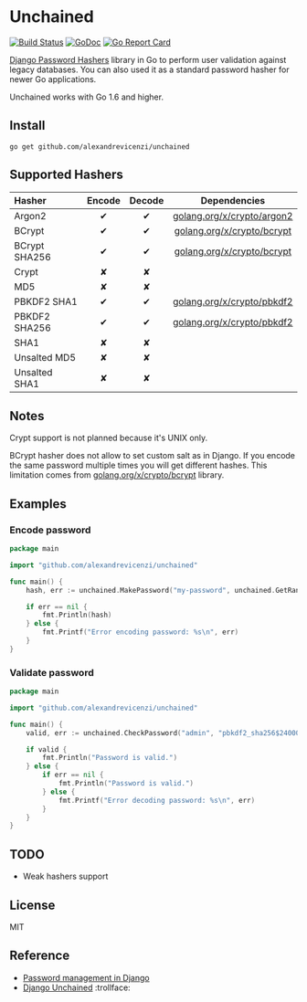 # Unchained

[![Build Status](https://travis-ci.org/alexandrevicenzi/unchained.svg?branch=master)](https://travis-ci.org/alexandrevicenzi/unchained)
[![GoDoc](https://godoc.org/github.com/alexandrevicenzi/unchained?status.svg)](http://godoc.org/github.com/alexandrevicenzi/unchained)
[![Go Report Card](https://goreportcard.com/badge/github.com/alexandrevicenzi/unchained)](https://goreportcard.com/report/github.com/alexandrevicenzi/unchained)

[Django Password Hashers](https://docs.djangoproject.com/en/2.0/topics/auth/passwords/) library in Go to perform user validation against legacy databases.
You can also used it as a standard password hasher for newer Go applications.

Unchained works with Go 1.6 and higher.

## Install

```
go get github.com/alexandrevicenzi/unchained
```

## Supported Hashers

| Hasher | Encode | Decode | Dependencies |
|:-------|:------:|:------:|:------------:|
| Argon2        | ✔ | ✔ | [golang.org/x/crypto/argon2](golang.org/x/crypto/argon2) |
| BCrypt        | ✔ | ✔ | [golang.org/x/crypto/bcrypt](golang.org/x/crypto/bcrypt) |
| BCrypt SHA256 | ✔ | ✔ | [golang.org/x/crypto/bcrypt](golang.org/x/crypto/bcrypt) |
| Crypt         | ✘ | ✘ |  |
| MD5           | ✘ | ✘ |  |
| PBKDF2 SHA1   | ✔ | ✔ | [golang.org/x/crypto/pbkdf2](golang.org/x/crypto/pbkdf2) |
| PBKDF2 SHA256 | ✔ | ✔ | [golang.org/x/crypto/pbkdf2](golang.org/x/crypto/pbkdf2) |
| SHA1          | ✘ | ✘ |  |
| Unsalted MD5  | ✘ | ✘ |  |
| Unsalted SHA1 | ✘ | ✘ |  |

## Notes

Crypt support is not planned because it's UNIX only.

BCrypt hasher does not allow to set custom salt as in Django.
If you encode the same password multiple times you will get different hashes.
This limitation comes from [golang.org/x/crypto/bcrypt](golang.org/x/crypto/bcrypt) library.

## Examples

### Encode password

```go
package main

import "github.com/alexandrevicenzi/unchained"

func main() {
    hash, err := unchained.MakePassword("my-password", unchained.GetRandomString(12), "default")

    if err == nil {
        fmt.Println(hash)
    } else {
        fmt.Printf("Error encoding password: %s\n", err)
    }
}
```

### Validate password

```go
package main

import "github.com/alexandrevicenzi/unchained"

func main() {
    valid, err := unchained.CheckPassword("admin", "pbkdf2_sha256$24000$JMO9TJawIXB1$5iz40fwwc+QW6lZY+TuNciua3YVMV3GXdgkhXrcvWag=")

    if valid {
        fmt.Println("Password is valid.")
    } else {
        if err == nil {
            fmt.Println("Password is valid.")
        } else {
            fmt.Printf("Error decoding password: %s\n", err)
        }
    }
}
```

## TODO

- Weak hashers support

## License

MIT

## Reference

- [Password management in Django](https://docs.djangoproject.com/en/2.0/topics/auth/passwords/)
- [Django Unchained](http://www.imdb.com/title/tt1853728/) :trollface:
